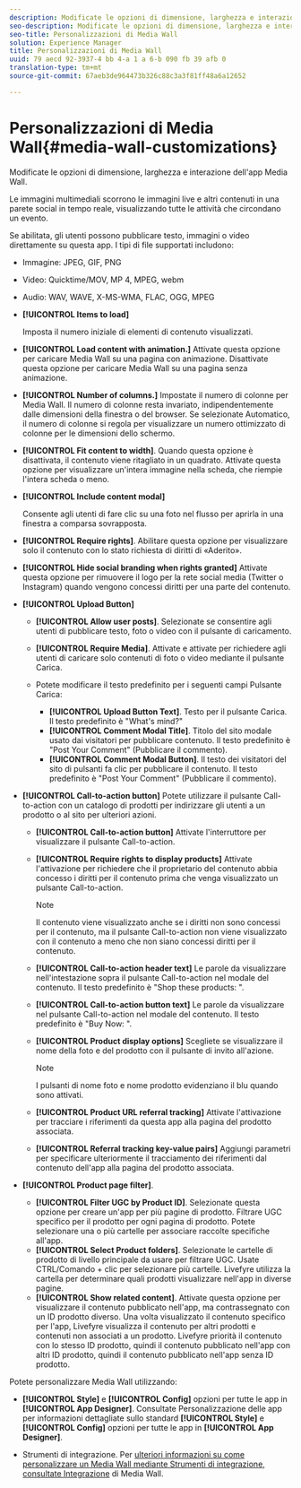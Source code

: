 ```yaml
---
description: Modificate le opzioni di dimensione, larghezza e interazione dell'app Media Wall.
seo-description: Modificate le opzioni di dimensione, larghezza e interazione dell'app Media Wall.
seo-title: Personalizzazioni di Media Wall
solution: Experience Manager
title: Personalizzazioni di Media Wall
uuid: 79 aecd 92-3937-4 bb 4-a 1 a 6-b 090 fb 39 afb 0
translation-type: tm+mt
source-git-commit: 67aeb3de964473b326c88c3a3f81ff48a6a12652

---
```



# Personalizzazioni di Media Wall{#media-wall-customizations}

Modificate le opzioni di dimensione, larghezza e interazione dell&#39;app Media Wall.



Le immagini multimediali scorrono le immagini live e altri contenuti in una parete social in tempo reale, visualizzando tutte le attività che circondano un evento.

Se abilitata, gli utenti possono pubblicare testo, immagini o video direttamente su questa app. I tipi di file supportati includono:

* Immagine: JPEG, GIF, PNG
* Video: Quicktime/MOV, MP 4, MPEG, webm
* Audio: WAV, WAVE, X-MS-WMA, FLAC, OGG, MPEG

* **[!UICONTROL Items to load]**

   Imposta il numero iniziale di elementi di contenuto visualizzati.

* **[!UICONTROL Load content with animation.]** Attivate questa opzione per caricare Media Wall su una pagina con animazione. Disattivate questa opzione per caricare Media Wall su una pagina senza animazione.
* **[!UICONTROL Number of columns.]** Impostate il numero di colonne per Media Wall. Il numero di colonne resta invariato, indipendentemente dalle dimensioni della finestra o del browser. Se selezionate Automatico, il numero di colonne si regola per visualizzare un numero ottimizzato di colonne per le dimensioni dello schermo.
* **[!UICONTROL Fit content to width]**. Quando questa opzione è disattivata, il contenuto viene ritagliato in un quadrato. Attivate questa opzione per visualizzare un&#39;intera immagine nella scheda, che riempie l&#39;intera scheda o meno.
* **[!UICONTROL Include content modal]**

   Consente agli utenti di fare clic su una foto nel flusso per aprirla in una finestra a comparsa sovrapposta.

* **[!UICONTROL Require rights]**. Abilitare questa opzione per visualizzare solo il contenuto con lo stato richiesta di diritti di «Aderito».
* **[!UICONTROL Hide social branding when rights granted]** Attivate questa opzione per rimuovere il logo per la rete social media (Twitter o Instagram) quando vengono concessi diritti per una parte del contenuto.

* **[!UICONTROL Upload Button]**

   * **[!UICONTROL Allow user posts]**. Selezionate se consentire agli utenti di pubblicare testo, foto o video con il pulsante di caricamento.
   * **[!UICONTROL Require Media]**. Attivate e attivate per richiedere agli utenti di caricare solo contenuti di foto o video mediante il pulsante Carica.
   * Potete modificare il testo predefinito per i seguenti campi Pulsante Carica:

      * **[!UICONTROL Upload Button Text]**. Testo per il pulsante Carica. Il testo predefinito è &quot;What&#39;s mind?&quot;
      * **[!UICONTROL Comment Modal Title]**. Titolo del sito modale usato dai visitatori per pubblicare contenuto. Il testo predefinito è &quot;Post Your Comment&quot; (Pubblicare il commento).
      * **[!UICONTROL Comment Modal Button]**. Il testo dei visitatori del sito di pulsanti fa clic per pubblicare il contenuto. Il testo predefinito è &quot;Post Your Comment&quot; (Pubblicare il commento).

* **[!UICONTROL Call-to-action button]** Potete utilizzare il pulsante Call-to-action con un catalogo di prodotti per indirizzare gli utenti a un prodotto o al sito per ulteriori azioni.

   * **[!UICONTROL Call-to-action button]** Attivate l&#39;interruttore per visualizzare il pulsante Call-to-action.
   * **[!UICONTROL Require rights to display products]** Attivate l&#39;attivazione per richiedere che il proprietario del contenuto abbia concesso i diritti per il contenuto prima che venga visualizzato un pulsante Call-to-action.

      >[!NOTE]
      >
      >Il contenuto viene visualizzato anche se i diritti non sono concessi per il contenuto, ma il pulsante Call-to-action non viene visualizzato con il contenuto a meno che non siano concessi diritti per il contenuto.

   * **[!UICONTROL Call-to-action header text]** Le parole da visualizzare nell&#39;intestazione sopra il pulsante Call-to-action nel modale del contenuto. Il testo predefinito è &quot;Shop these products: &quot;.
   * **[!UICONTROL Call-to-action button text]** Le parole da visualizzare nel pulsante Call-to-action nel modale del contenuto. Il testo predefinito è &quot;Buy Now: &quot;.
   * **[!UICONTROL Product display options]** Scegliete se visualizzare il nome della foto e del prodotto con il pulsante di invito all&#39;azione.

      >[!NOTE]
      >
      >I pulsanti di nome foto e nome prodotto evidenziano il blu quando sono attivati.

   * **[!UICONTROL Product URL referral tracking]** Attivate l&#39;attivazione per tracciare i riferimenti da questa app alla pagina del prodotto associata.
   * **[!UICONTROL Referral tracking key-value pairs]** Aggiungi parametri per specificare ulteriormente il tracciamento dei riferimenti dal contenuto dell&#39;app alla pagina del prodotto associata.

* **[!UICONTROL Product page filter]**.
   * **[!UICONTROL Filter UGC by Product ID]**. Selezionate questa opzione per creare un&#39;app per più pagine di prodotto. Filtrare UGC specifico per il prodotto per ogni pagina di prodotto. Potete selezionare una o più cartelle per associare raccolte specifiche all&#39;app.
   * **[!UICONTROL Select Product folders]**. Selezionate le cartelle di prodotto di livello principale da usare per filtrare UGC. Usate CTRL/Comando + clic per selezionare più cartelle. Livefyre utilizza la cartella per determinare quali prodotti visualizzare nell&#39;app in diverse pagine.
   * **[!UICONTROL Show related content]**. Attivate questa opzione per visualizzare il contenuto pubblicato nell&#39;app, ma contrassegnato con un ID prodotto diverso. Una volta visualizzato il contenuto specifico per l&#39;app, Livefyre visualizza il contenuto per altri prodotti e contenuti non associati a un prodotto. Livefyre priorità il contenuto con lo stesso ID prodotto, quindi il contenuto pubblicato nell&#39;app con altri ID prodotto, quindi il contenuto pubblicato nell&#39;app senza ID prodotto.

Potete personalizzare Media Wall utilizzando:

* **[!UICONTROL Style]** e **[!UICONTROL Config]** opzioni per tutte le app in **[!UICONTROL App Designer]**. Consultate Personalizzazione delle app per informazioni dettagliate sullo standard **[!UICONTROL Style]** e **[!UICONTROL Config]** opzioni per tutte le app in **[!UICONTROL App Designer]**.

* Strumenti di integrazione. Per [ulteriori informazioni su come personalizzare un Media Wall mediante Strumenti di integrazione, consultate Integrazione](/help/implementation/c-app-integrations/c-media-wall-integration.md) di Media Wall.

